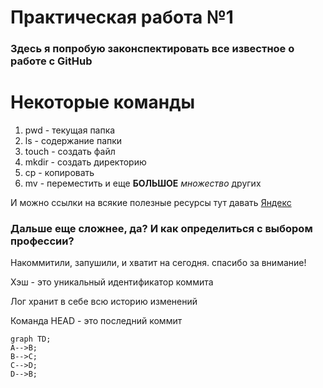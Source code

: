 # Практическая работа №1

### Здесь я попробую законспектировать все известное о работе с GitHub

# Некоторые команды
1. pwd - текущая папка  
2. ls - содержание папки  
3. touch - создать файл  
4. mkdir - создать директорию  
5. cp - копировать  
6. mv - переместить и еще __БОЛЬШОЕ__ _множество_ других  

И можно ссылки на всякие полезные ресурсы тут давать [Яндекс](https:/www.ya.ru "Это поисковик!")

### Дальше еще сложнее, да? И как определиться с выбором профессии? 

Накоммитили, запушили, и хватит на сегодня. спасибо за внимание!

Хэш - это уникальный идентификатор коммита

Лог хранит в себе всю историю изменений

Команда HEAD - это последний коммит

```mermaid
graph TD;
A-->B;
B-->C;
C-->D;
D-->B;
```